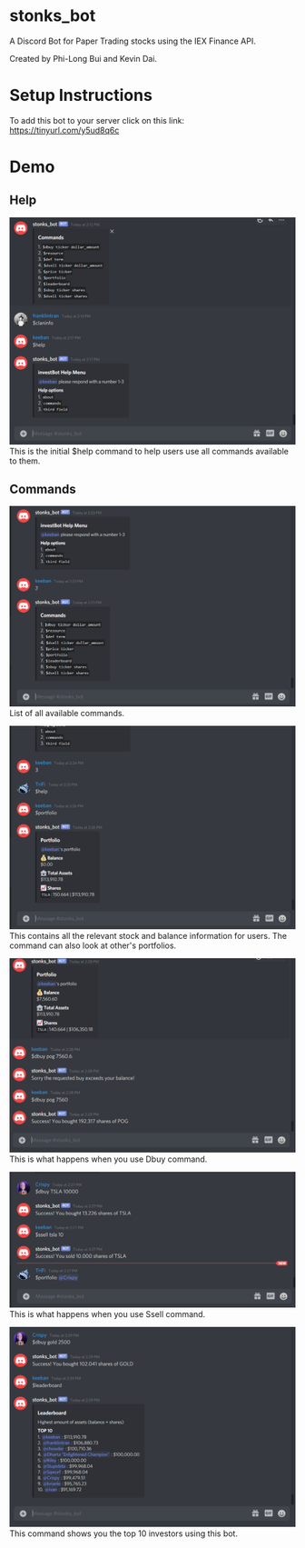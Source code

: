 # stonks_bot
A Discord Bot for Paper Trading stocks using the IEX Finance API.

Created by Phi-Long Bui and Kevin Dai.

# Setup Instructions
To add this bot to your server click on this link:
        https://tinyurl.com/y5ud8q6c

# Demo
## Help
![Image of Help](https://github.com/phi63897/stonks_bot/blob/main/images/help_1.PNG)
This is the initial $help command to help users use all commands available to them.

## Commands
![Image of Command](https://github.com/phi63897/stonks_bot/blob/main/images/command_1.PNG)
List of all available commands.


![Image of Portfolio](https://github.com/phi63897/stonks_bot/blob/main/images/portfolio_1.PNG)
This contains all the relevant stock and balance information for users. The command can also look at other's portfolios.


![Image of Dbuy](https://github.com/phi63897/stonks_bot/blob/main/images/dbuy_1.PNG)
This is what happens when you use Dbuy command.


![Image of Ssell](https://github.com/phi63897/stonks_bot/blob/main/images/ssell_1.PNG)
This is what happens when you use Ssell command.


![Image of Leader](https://github.com/phi63897/stonks_bot/blob/main/images/leader_1.PNG)
This command shows you the top 10 investors using this bot.
